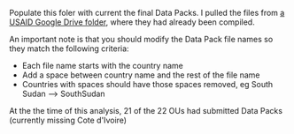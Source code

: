 Populate this foler with current the final Data Packs. I pulled the files from [a USAID Google Drive folder](https://drive.google.com/open?id=1KCS8QVYo8uAScZs9MJM7m6bOn-1u7xvw), where they had already been compiled.

An important note is that you should modify the Data Pack file names so they match the following criteria:
  - Each file name starts with the country name
  - Add a space between country name and the rest of the file name
  - Countries with spaces should have those spaces removed, eg South Sudan --> SouthSudan
  
At the the time of this analysis, 21 of the 22 OUs had submitted Data Packs (currently missing Cote d'Ivoire)
